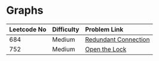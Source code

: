 # Graphs



| Leetcode No | Difficulty | Problem Link |
| :--- | :--- | :--- |
| 684 | Medium | [Redundant Connection](../difficulty-based-problem-index/leetcode-medium/leetcode-684-redundant-connection.md) |
| 752 | Medium | [Open the Lock](../difficulty-based-problem-index/leetcode-medium/leetcode-752-open-the-lock.md) |



